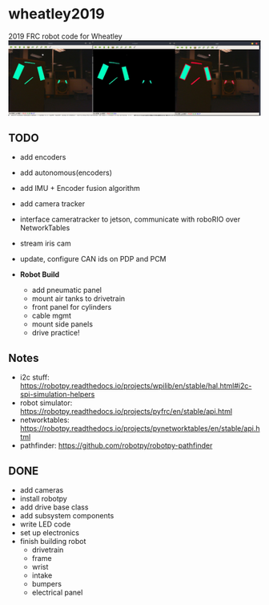 # wheatley2019
2019 FRC robot code for Wheatley
![pipeline](resources/pipeline.jpeg)

TODO
---
 - add encoders
 - add autonomous(encoders)
 - add IMU + Encoder fusion algorithm
 - add camera tracker
 - interface cameratracker to jetson, communicate with roboRIO over NetworkTables
 - stream iris cam
 - update, configure CAN ids on PDP and PCM

 - **Robot Build**
   - add pneumatic panel
   - mount air tanks to drivetrain
   - front panel for cylinders
   - cable mgmt
   - mount side panels
   - drive practice!

Notes
---
  - i2c stuff: https://robotpy.readthedocs.io/projects/wpilib/en/stable/hal.html#i2c-spi-simulation-helpers
  - robot simulator: https://robotpy.readthedocs.io/projects/pyfrc/en/stable/api.html
  - networktables: https://robotpy.readthedocs.io/projects/pynetworktables/en/stable/api.html
  - pathfinder: https://github.com/robotpy/robotpy-pathfinder


DONE
---
 - add cameras
 - install robotpy
 - add drive base class
 - add subsystem components
 - write LED code
 - set up electronics
 - finish building robot
   - drivetrain
   - frame
   - wrist
   - intake
   - bumpers
   - electrical panel
